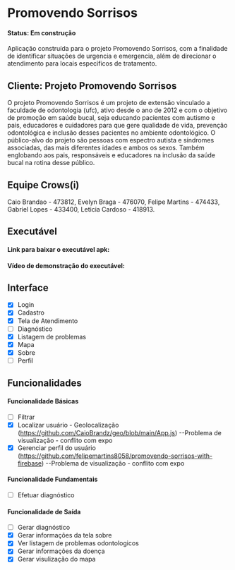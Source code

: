 # Promovendo Sorrisos
#### Status: Em construção
Aplicação construída para o projeto Promovendo Sorrisos, com a finalidade de identificar situações de urgencia e emergencia, além de direcionar o atendimento para locais especificos de tratamento.
## Cliente: Projeto Promovendo Sorrisos
O projeto Promovendo Sorrisos é um projeto de extensão vinculado a faculdade de odontologia (ufc), ativo desde o ano de 2012 e com o objetivo de promoção em saúde bucal, seja educando pacientes com autismo e pais, educadores e cuidadores para que gere qualidade de vida, prevenção odontológica e inclusão desses pacientes no ambiente odontológico.
O público-alvo do projeto são pessoas com espectro autista e síndromes associadas, das mais diferentes idades e ambos os sexos. Também englobando aos pais, responsáveis e educadores na inclusão da saúde bucal na rotina desse público.
## Equipe Crows(i)
Caio Brandao - 473812, Evelyn Braga - 476070, Felipe Martins - 474433, Gabriel Lopes - 433400, Leticia Cardoso - 418913.
## Executável
#### Link para baixar o executável apk: 
#### Vídeo de demonstração do executável: 
## Interface
- [x] Login
- [x] Cadastro
- [x] Tela de Atendimento
- [ ] Diagnóstico
- [x] Listagem de problemas
- [x] Mapa
- [x] Sobre
- [ ] Perfil
## Funcionalidades 
#### Funcionalidade Básicas
- [ ] Filtrar
- [x] Localizar usuário - Geolocalização (https://github.com/CaioBrandz/geo/blob/main/App.js) --Problema de visualização - conflito com expo
- [x] Gerenciar perfil do usuário (https://github.com/felipemartins8058/promovendo-sorrisos-with-firebase) --Problema de visualização - conflito com expo
#### Funcionalidade Fundamentais
- [ ] Efetuar diagnóstico
#### Funcionalidade de Saída
- [ ] Gerar diagnóstico
- [x] Gerar informações da tela sobre
- [x] Ver listagem de problemas odontologicos
- [x] Gerar informações da doença
- [x] Gerar visulização do mapa

